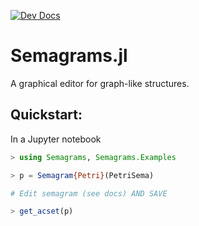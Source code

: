 [![Dev Docs](https://img.shields.io/badge/docs-dev-blue.svg)](https://algebraicjulia.github.io/Semagrams.jl/dev)

# Semagrams.jl

A graphical editor for graph-like structures.

## Quickstart:

In a Jupyter notebook

``` julia
> using Semagrams, Semagrams.Examples

> p = Semagram{Petri}(PetriSema)

# Edit semagram (see docs) AND SAVE

> get_acset(p)
```
